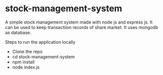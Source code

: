 # stock-management-system
A simple stock management system made with node js and express js.
It can be used to keep transactiion records of share market. It uses mongodb as database.

Steps to run the application locally

- Clone the repo
- cd stock-management-system
- npm install
- node index.js
